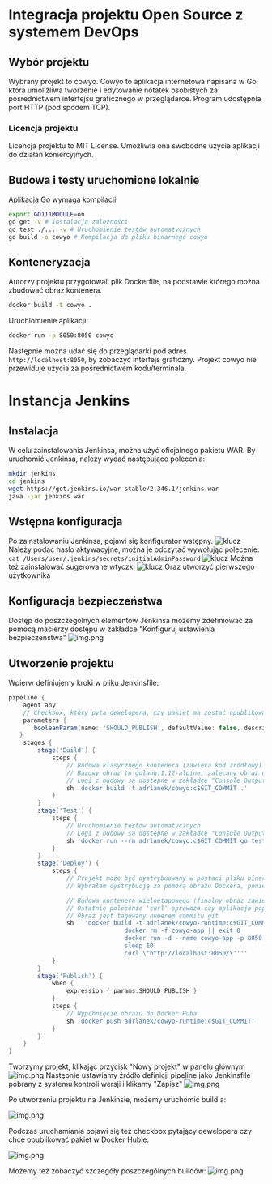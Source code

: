 # Integracja projektu Open Source z systemem DevOps

## Wybór projektu
Wybrany projekt to cowyo. Cowyo to aplikacja internetowa napisana w Go, która umoliżliwa tworzenie i edytowanie notatek osobistych za pośrednictwem interfejsu graficznego w przeglądarce. Program udostępnia port HTTP (pod spodem TCP).

### Licencja projektu
Licencja projektu to MIT License. Umożliwia ona swobodne użycie aplikacji do działań komercyjnych.

## Budowa i testy uruchomione lokalnie
Aplikacja Go wymaga kompilacji
```bash
export GO111MODULE=on
go get -v # Instalacja zależności
go test ./... -v # Uruchomienie testów automatycznych
go build -o cowyo # Kompilacja do pliku binarnego cowyo
```

## Konteneryzacja
Autorzy projektu przygotowali plik Dockerfile, na podstawie którego można zbudować obraz kontenera.
```bash
docker build -t cowyo .
```
Uruchlomienie aplikacji:
```bash
docker run -p 8050:8050 cowyo
```
Następnie można udać się do przeglądarki pod adres `http://localhost:8050`, by zobaczyć interfejs graficzny.
Projekt cowyo nie przewiduje użycia za pośrednictwem kodu/terminala.

# Instancja Jenkins
## Instalacja
W celu zainstalowania Jenkinsa, można użyć oficjalnego pakietu WAR.
By uruchomić Jenkinsa, należy wydać następujące polecenia:
```bash
mkdir jenkins
cd jenkins
wget https://get.jenkins.io/war-stable/2.346.1/jenkins.war
java -jar jenkins.war
```

## Wstępna konfiguracja
Po zainstalowaniu Jenkinsa, pojawi się konfigurator wstępny.
![klucz](screenshots/klucz.png)
Należy podać hasło aktywacyjne, można je odczytać wywołując polecenie: `cat /Users/user/.jenkins/secrets/initialAdminPassword`
![klucz](screenshots/wtyczki.png)
Można też zainstalować sugerowane wtyczki
![klucz](screenshots/uzytkownik.png)
Oraz utworzyć pierwszego użytkownika

## Konfiguracja bezpieczeństwa

Dostęp do poszczególnych elementów Jenkinsa możemy zdefiniować za pomocą macierzy dostępu w zakładce "Konfiguruj ustawienia bezpieczeństwa"
![img.png](screenshots/security.png)

## Utworzenie projektu

Wpierw definiujemy kroki w pliku Jenkinsfile:

```groovy
pipeline {
    agent any
    // Checkbox, który pyta dewelopera, czy pakiet ma zostać opublikowany w Docker Hubie.
    parameters {
       booleanParam(name: 'SHOULD_PUBLISH', defaultValue: false, description: 'Should publish?')
   }
    stages {
        stage('Build') {
            steps {
                // Budowa klasycznego kontenera (zawiera kod źródłowy)
                // Bazowy obraz to golang:1.12-alpine, zalecany obraz dla projektów w Go
                // Logi z budowy są dostępne w zakładce "Console Output" w Jenkinsie
                sh 'docker build -t adrlanek/cowyo:c$GIT_COMMIT .'
            }
        }
        stage('Test') {
            steps {
                // Uruchomienie testów automatycznych
                // Logi z budowy są dostępne w zakładce "Console Output" w Jenkinsie
                sh 'docker run --rm adrlanek/cowyo:c$GIT_COMMIT go test ./...'
            }
        }
        stage('Deploy') {
            steps {
                // Projekt może być dystrybuowany w postaci pliku binarnego jak i obrazu Dockera.
                // Wybrałem dystrybucję za pomocą obrazu Dockera, ponieważ w faktycznych środowiskach uruchomieniowych o wiele łatwiej i przewidywalniej jest dokonywać wdrożeń za pomocą ustandaryzowanych obrazów kontenerów. Pozwala to na proste wdrożenia w systemy orchestracji kontenerów (np. Kubernetes). Plik binarny jest trudniejszy do zarządzania w dużym środowisku wdrożeniowyym.

                // Budowa kontenera wieloetapowego (finalny obraz zawiera jedynie binarkę)
                // Ostatnie polecenie 'curl' sprawdza czy aplikacja poprawnie się uruchomiła
                // Obraz jest tagowany numerem commitu git
                sh '''docker build -t adrlanek/cowyo-runtime:c$GIT_COMMIT -f Dockerfile.multistage .
                                docker rm -f cowyo-app || exit 0
                                docker run -d --name cowyo-app -p 8050:8050 adrlanek/cowyo-runtime:c$GIT_COMMIT
                                sleep 10
                                curl \'http://localhost:8050/\''''
            }
        }
        stage('Publish') {
            when {
                expression { params.SHOULD_PUBLISH }
            }
            steps {
                // Wypchnięcie obrazu do Docker Huba
                sh 'docker push adrlanek/cowyo-runtime:c$GIT_COMMIT'
            }
        }
    }
}
```

Tworzymy projekt, klikając przycisk "Nowy projekt" w panelu głównym
![img.png](screenshots/projekt.png)
Następnie ustawiamy źródło definicji pipeline jako Jenkinsfile pobrany z systemu kontroli wersji i klikamy "Zapisz"
![img.png](screenshots/scm.png)


Po utworzeniu projektu na Jenkinsie, możemy uruchomić build'a:

![img.png](screenshots/run.png)

Podczas uruchamiania pojawi się też checkbox pytający dewelopera czy chce opublikować pakiet w Docker Hubie:

![img.png](screenshots/should_publish.png)

Możemy też zobaczyć szczegóły poszczególnych buildów:
![img.png](screenshots/build.png)
